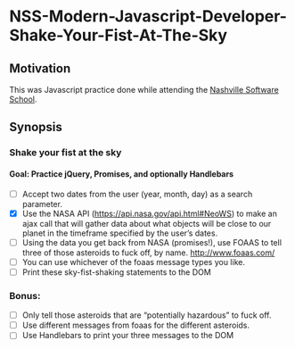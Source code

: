 
# NSS-Modern-Javascript-Developer-Shake-Your-Fist-At-The-Sky
## Motivation
This was Javascript practice done while attending the [Nashville Software School](http://nashvillesoftwareschool.com/).

## Synopsis
### Shake your fist at the sky
####  Goal: Practice jQuery, Promises, and optionally Handlebars
 
- [ ] Accept two dates from the user (year, month, day) as a search parameter.
- [x] Use the NASA API (https://api.nasa.gov/api.html#NeoWS) to make an ajax call that will gather data about what objects will be close to our planet in the timeframe specified by the user’s dates.
- [ ] Using the data you get back from NASA (promises!), use FOAAS to tell three of those asteroids to fuck off, by name.  http://www.foaas.com/
- [ ] You can use whichever of the foaas message types you like.
- [ ] Print these sky-fist-shaking statements to the DOM
 
### Bonus: 
- [ ] Only tell those asteroids that are “potentially hazardous” to fuck off.
- [ ] Use different messages from foaas for the different asteroids.
- [ ] Use Handlebars to print your three messages to the DOM
